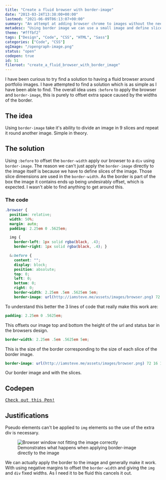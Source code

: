 ```yaml
---
title: "Create a fluid browser with border-image"
date: "2013-03-24T13:38:00+00:00"
lastmod: "2021-06-09T06:13:07+00:00"
summary: "An attempt at adding browser chrome to images without the need for extra markup."
metadesc: "Using border image we can use a small image and define slices to make a repeatable area."
theme: "#fffbf2"
tags: ["Design", "Code", "CSS", "HTML", "Sass"]
categories: ["Code", "CSS"]
ogImage: "/opengraph-image.png"
status: "open"
codepen: true
id: 51
fileroot: "create_a_fluid_browser_with_border_image"
---
```


I have been curious to try find a solution to having a fluid browser around portfolio images. I have attempted to find a solution which is as simple as I have been able to find. The overall idea uses `:before` to apply the browser and `border-image`, this is purely to offset extra space caused by the widths of the border.

## The idea
Using `border-image` take it's ability to divide an image in 9 slices and repeat it round another image. Simple in theory.

## The solution
Using `:before` to offset the `border-width` apply our browser to a `div` using `border-image`. The reason we can't just apply the `border-image` directly to the image itself is because we have to define slices of the image. Those slice dimensions are used in the `border-width`. As the border is part of the box the image it contains ends up being undesirably offset, which is expected. I wasn't able to find anything to get around this.

### The code
```scss
.browser {
  position: relative;
  width: 50%;
  margin: auto;
  padding: 2.25em 0 .5625em;

  img {
    border-left: 1px solid rgba(black, .4);
    border-right: 1px solid rgba(black, .4); }

  &:before {
    content: "";
    display: block;
    position: absolute;
    top: 0;
    left: 0;
    bottom: 0;
    right: 0;
    border-width: 2.25em .5em .5625em 5em;
    border-image: url(http://iamsteve.me/assets/images/browser.png) 72 16 18 160; } }
```

To understand this better the 3 lines of code that really make this work are:

```scss
padding: 2.25em 0 .5625em;
```

This offsets our image top and bottom the height of the url and status bar in the browsers design.

```scss
border-width: 2.25em .5em .5625em 5em;
```

This is the size of the border corresponding to the size of each slice of the border image.

```scss
border-image: url(http://iamsteve.me/assets/images/browser.png) 72 16 18 160;
```

Our border image and with the slices.


## Codepen
<pre className="codepen" data-height="420" data-type="result" data-href="vuCea" data-user="stevemckinney" data-safe="true"><code></code><a href="http://codepen.io/stevemckinney/pen/vuCea">Check out this Pen!</a></pre>

## Justifications
Pseudo elements can't be applied to `img` elements so the use of the extra div is necessary.

<figure>
  <Image src="/images/blog/Screen_Shot_2013-03-24_at_13.36.28.png" alt="Browser window not fitting the image correctly" width={796} height={572} />
  <figcaption>Demonstrates what happens when applying border-image directly to the image</figcaption>
</figure>

We can actually apply the border to the image and generally make it work. With using negative margins to offset the `border-width` and giving the `img` and `div` fixed widths. As I need it to be fluid this cancels it out.
